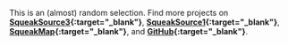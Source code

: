 This is an (almost) random selection. Find more projects on
**[SqueakSource3][ss3]{:target="_blank"}**,
**[SqueakSource1][ss]{:target="_blank"}**,
**[SqueakMap][sm]{:target="_blank"}**, and
**[GitHub][gh]{:target="_blank"}**.
     
[ss3]: http://ss3.gemtalksystems.com/
[ss]: http://squeaksource.com/
[sm]: http://map.squeak.org/
[gh]: https://github.com/search?o=desc&q=Squeak+language%3ASmalltalk&s=updated&type=Repositories
